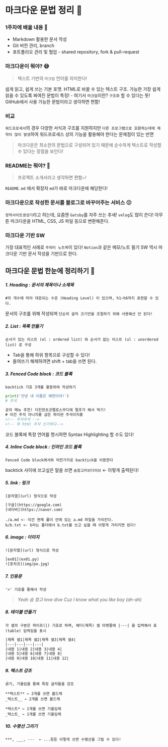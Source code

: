 # 마크다운 문법 정리 📝


### 1주차에 배울 내용 🥰
- Markdown 활용한 문서 작성
- Git 버전 관리, branch
- 포트폴리오 관리 및 협업 - shared repository, fork & pull-request

### 마크다운이 뭐야? 😅
> 텍스트 기반의 `마크업` 언어를 의미한다!

쉽게 읽고, 쉽게 쓰는 기본 포맷. HTML로 바꿀 수 있는 텍스트 구조. 가능한 가장 쉽게 읽을 수 있도록 짜여진 문법이 특징!
    - 여기서 `마크업`이란? `구조화` 할 수 있다는 뜻!
GitHub에서 사용 가능한 문법이라고 생각하면 편함!

### 비교
`워드프로세서`의 경우 다양한 서식과 구조를 지원하지만 `다른 프로그램으로 호환하는데에 제약이 많이 발생`하여 워드프로세스 상의 기능을 활용해야 한다는 문제점이 있는 반면

> 마크다운은 최소한의 문법으로 구성되어 있기 때문에 순수하게 텍스트로 작성할 수 있다는 장점을 보인다!

### README는 뭐야? 🤪
> 프로젝트 소개서라고 생각하면 편함~!

`README.md` 에서 확장자 `md`가 바로 마크다운에 해당한다!

### 마크다운으로 작성한 문서를 블로그로 바꾸어주는 서비스 😗
`정적사이트생성기`라고 하는데, 요즘엔 `Gatsby`를 자주 쓰는 추세! `velog`도 많이 쓴다! 아무튼 마크다운을 HTML, CSS, JS 파일 등으로 변환해준다.

### 마크다운 기반 SW
가장 대표적인 사례로 `주피터 노트북`이 있다!
`Notion`과 같은 메모/노트 필기 SW 역시 마크다운 기반 문서 작성을 기반으로 한다.

## 마크다운 문법 한눈에 정리하기 💚
##### 1. Heading : 문서의 제목이나 소제목
    #의 개수에 따라 대응되는 수준 (Heading Level) 이 있으며, h1~h6까지 표현할 수 있다.
문서의 구조를 위해 작성되며 `단순히 글자 크기만을 조절하기 위해 사용해선 안 된다!`

##### 2. List : 목록 만들기
    순서가 있는 리스트 (ol : ordered list) 와 순서가 없는 리스트 (ul : unordered list) 로 구성
- Tab을 통해 하위 항목으로 구성할 수 있다!
- 들여쓰기 해제하려면 shift + tab을 쓰면 된다.

##### 3. Fenced Code block : 코드 블록
    backtick 기호 3개를 활용하여 작성하기

```python
print('안녕 내 이름은 혜연이야!')
# 주석
```

```html
공차 메뉴 추천! 더진한초코멜로스무디에 펄추가 해서 먹기!
# 이건 주석 아니지롱 샵은 파이썬 주석이지롱
<!-- 주석주석 -->
<!-- 와 html 주석 신기하다-->
```

코드 블록에 특정 언어를 명시하면 Syntax Highlighting 할 수도 있다!

##### 4. Inline Code block : 인라인 코드 블록
    Fenced Code block에서와 마찬가지로 backtick을 이용한다

backtick 사이에 쓰고싶은 말을 쓰면 `숨참고러브다이브` ← 이렇게 출력된다!

##### 5. link : 링크
    [문자열](url) 형식으로 작성
```html
[구글](https://google.com)
[네이버](https://naver.com)
```
    ./a.md <- 이건 현재 폴더 안에 있는 a.md 파일을 가리킨다.
    b/b.txt <- b라는 폴더에서 b.txt를 쓰고 싶을 때 이렇게 가리키면 된다!

##### 6. image : 이미지
    ![문자열](url) 형식으로 작성
```html
[ex01](ex01.py)
![포챠코](img/po.jpg)
```

##### 7. 인용문
    '>' 기호를 통해서 작성
> _Yeah 숨 참고 love dive_
> *Cuz I know what you like boy (ah-ah)*

##### 8. 테이블 만들기
    각 셀의 구분은 파이프(|) 기호로 하며, 헤더(제목) 셀 아랫줄에 |---| 을 입력해서 표(table) 입력임을 표시
```html
|제목 셀1|제목 셀2|제목 셀3|제목 셀4|
|---|---|---|---|
|내용 1|내용 2|내용 3|내용 4|
|내용 5|내용 6|내용 7|내용 8|
|내용 9|내용 10|내용 11|내용 12|
```

##### 9. 텍스트 강조
    굵기, 기울임을 통해 특정 글자들을 강조

    **텍스트** ← 2개를 쓰면 볼드체
    _텍스트__ ← 2개를 쓰면 볼드체

    *텍스트* ← 1개를 쓰면 기울임체
    _텍스트_ ← 1개를 쓰면 기울임체

##### 10. 수평선 그리기
    ***, ___, ---  ← ...등등 이렇게 쓰면 수평선을 그릴 수 있다!
